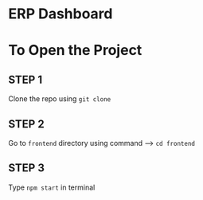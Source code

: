 # ERP Dashboard

# To Open the Project 

## STEP 1

Clone the repo using 
`git clone`

## STEP 2

Go to `frontend` directory
using command --> `cd frontend`

## STEP 3

Type `npm start` in terminal
